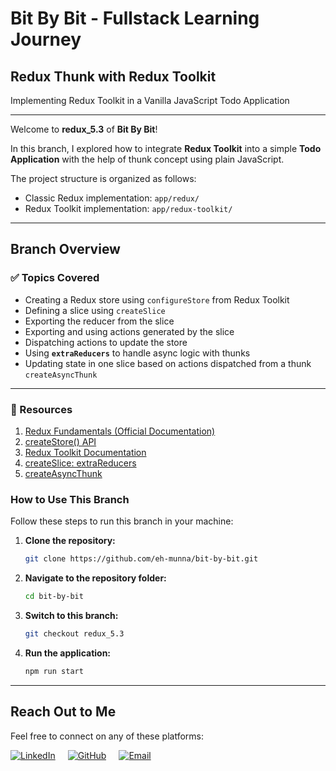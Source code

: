 # **Bit By Bit** - Fullstack Learning Journey

## **Redux Thunk with Redux Toolkit**

Implementing Redux Toolkit in a Vanilla JavaScript Todo Application

---

Welcome to **redux_5.3** of **Bit By Bit**!

In this branch, I explored how to integrate **Redux Toolkit** into a simple **Todo Application** with the help of thunk concept using plain JavaScript.

The project structure is organized as follows:

- Classic Redux implementation: `app/redux/`
- Redux Toolkit implementation: `app/redux-toolkit/`

---

## **Branch Overview**

### ✅ Topics Covered

- Creating a Redux store using `configureStore` from Redux Toolkit
- Defining a slice using `createSlice`
- Exporting the reducer from the slice
- Exporting and using actions generated by the slice
- Dispatching actions to update the store
- Using **`extraReducers`** to handle async logic with thunks
- Updating state in one slice based on actions dispatched from a thunk `createAsyncThunk`

---

### 📘 Resources

1. [Redux Fundamentals (Official Documentation)](https://redux.js.org/tutorials/fundamentals/part-1-overview)
2. [createStore() API](https://redux.js.org/api/createstore)
3. [Redux Toolkit Documentation](https://redux-toolkit.js.org/tutorials/quick-start)
4. [createSlice: extraReducers](https://redux-toolkit.js.org/api/createSlice#the-extrareducers-builder-callback-notation)
5. [createAsyncThunk](https://redux-toolkit.js.org/api/createAsyncThunk)

### **How to Use This Branch**

Follow these steps to run this branch in your machine:

1. **Clone the repository:**

   ```bash
   git clone https://github.com/eh-munna/bit-by-bit.git
   ```

2. **Navigate to the repository folder:**

   ```bash
   cd bit-by-bit
   ```

3. **Switch to this branch:**

   ```bash
   git checkout redux_5.3
   ```

4. **Run the application:**

   ```bash
   npm run start
   ```

---

## **Reach Out to Me**

Feel free to connect on any of these platforms:

<div style="display: flex; gap: 20px;">
   <a href="https://www.linkedin.com/in/eh-munna/">
      <img src="https://img.shields.io/badge/LinkedIn-%230A66C2?style=flat&logo=linkedin&logoColor=white" alt="LinkedIn">
   </a>
   <a href="https://github.com/eh-munna">
      <img src="https://img.shields.io/badge/GitHub-%23121011?style=flat&logo=github&logoColor=white" alt="GitHub">
   </a>
   <a href="mailto:emran.h.munna@gmail.com">
      <img src="https://img.shields.io/badge/emran.h.munna@gmail.com-%23D14836?style=flat&logo=gmail&logoColor=white" alt="Email">
   </a>
</div>
